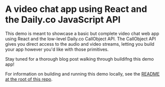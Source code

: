 # A video chat app using React and the Daily.co JavaScript API

This demo is meant to showcase a basic but complete video chat web app using React and the low-level Daily.co CallObject API. The CallObject API gives you direct access to the audio and video streams, letting you build your app however you'd like with those primitives.

Stay tuned for a thorough blog post walking through buildifng this demo app!

For information on building and running this demo locally, see the [README at the root of this repo](../README.md).
